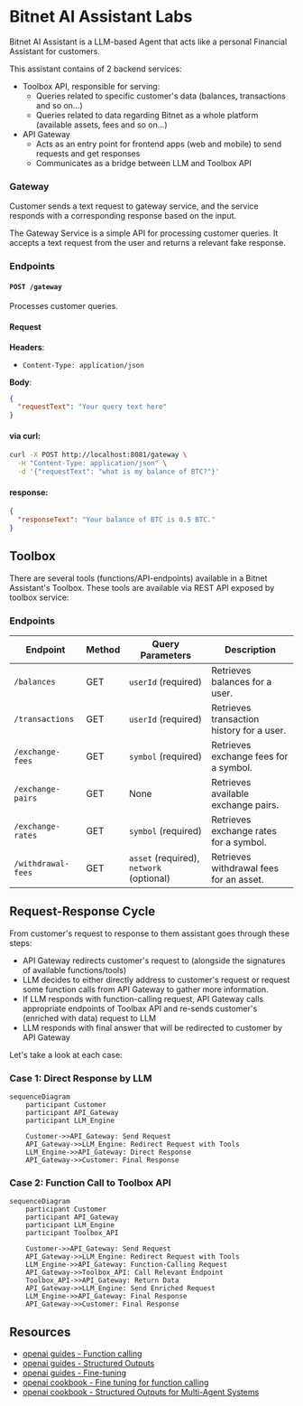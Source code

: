 # Bitnet AI Assistant Labs

Bitnet AI Assistant is a LLM-based Agent that acts like a personal Financial Assistant for customers.

This assistant contains of 2 backend services:

- Toolbox API, responsible for serving:
  - Queries related to specific customer's data (balances, transactions and so on...)
  - Queries related to data regarding Bitnet as a whole platform (available assets, fees and so on...)
- API Gateway
  - Acts as an entry point for frontend apps (web and mobile) to send requests and get responses
  - Communicates as a bridge between LLM and Toolbox API

### Gateway

Customer sends a text request to gateway service, and the service responds with a corresponding response based on the input.

The Gateway Service is a simple API for processing customer queries. It accepts a text request from the user and returns a relevant fake response.

### Endpoints

#### `POST /gateway`

Processes customer queries.

#### Request

**Headers**:

- `Content-Type: application/json`

**Body**:

```json
{
  "requestText": "Your query text here"
}
```

#### via curl:

```bash
curl -X POST http://localhost:8081/gateway \
  -H "Content-Type: application/json" \
  -d '{"requestText": "what is my balance of BTC?"}'

```

#### response:

```json
{
  "responseText": "Your balance of BTC is 0.5 BTC."
}
```

## Toolbox

There are several tools (functions/API-endpoints) available in a Bitnet Assistant's Toolbox. These tools are available via REST API exposed by toolbox service:

### Endpoints

| Endpoint           | Method | Query Parameters                         | Description                               |
| ------------------ | ------ | ---------------------------------------- | ----------------------------------------- |
| `/balances`        | GET    | `userId` (required)                      | Retrieves balances for a user.            |
| `/transactions`    | GET    | `userId` (required)                      | Retrieves transaction history for a user. |
| `/exchange-fees`   | GET    | `symbol` (required)                      | Retrieves exchange fees for a symbol.     |
| `/exchange-pairs`  | GET    | None                                     | Retrieves available exchange pairs.       |
| `/exchange-rates`  | GET    | `symbol` (required)                      | Retrieves exchange rates for a symbol.    |
| `/withdrawal-fees` | GET    | `asset` (required), `network` (optional) | Retrieves withdrawal fees for an asset.   |

## Request-Response Cycle

From customer's request to response to them assistant goes through these steps:

- API Gateway redirects customer's request to (alongside the signatures of available functions/tools)
- LLM decides to either directly address to customer's request or request some function calls from API Gateway to gather more information.
- If LLM responds with function-calling request, API Gateway calls appropriate endpoints of Toolbax API and re-sends customer's (enriched with data) request to LLM
- LLM responds with final answer that will be redirected to customer by API Gateway

Let's take a look at each case:

### Case 1: Direct Response by LLM

```mermaid
sequenceDiagram
    participant Customer
    participant API_Gateway
    participant LLM_Engine

    Customer->>API_Gateway: Send Request
    API_Gateway->>LLM_Engine: Redirect Request with Tools
    LLM_Engine->>API_Gateway: Direct Response
    API_Gateway->>Customer: Final Response
```

### Case 2: Function Call to Toolbox API

```mermaid
sequenceDiagram
    participant Customer
    participant API_Gateway
    participant LLM_Engine
    participant Toolbox_API

    Customer->>API_Gateway: Send Request
    API_Gateway->>LLM_Engine: Redirect Request with Tools
    LLM_Engine->>API_Gateway: Function-Calling Request
    API_Gateway->>Toolbox_API: Call Relevant Endpoint
    Toolbox_API->>API_Gateway: Return Data
    API_Gateway->>LLM_Engine: Send Enriched Request
    LLM_Engine->>API_Gateway: Final Response
    API_Gateway->>Customer: Final Response
```

## Resources

- [openai guides - Function calling](https://platform.openai.com/docs/guides/function-calling)
- [openai guides - Structured Outputs](https://platform.openai.com/docs/guides/structured-outputs)
- [openai guides - Fine-tuning](https://platform.openai.com/docs/guides/fine-tuning)
- [openai cookbook - Fine tuning for function calling](https://cookbook.openai.com/examples/fine_tuning_for_function_calling)
- [openai cookbook - Structured Outputs for Multi-Agent Systems](https://cookbook.openai.com/examples/structured_outputs_multi_agent)
